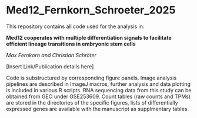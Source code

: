 # Med12_Fernkorn_Schroeter_2025
This repository contains all code used for the analysis in:

__Med12 cooperates with multiple differentiation signals to facilitate efficient lineage transitions in embryonic stem cells__

_Max Fernkorn and Christian Schröter_

[Insert Link/Publication details here]

Code is substructured by corresponding figure panels. Image analysis pipelines are described in ImageJ macros, further analysis and data plotting is included in various R scripts.
RNA sequencing data from this study can be obtained from GEO under GSE253609. Count tables (raw counts and TPMs) are stored in the directories of the specific figures, lists of differentially expressed genes are available with the manuscript as supplmentary tables.
